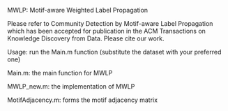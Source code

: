 
MWLP: Motif-aware Weighted Label Propagation

Please refer to Community Detection by Motif-aware Label Propagation which has been accepted for publication in the ACM Transactions on Knowledge Discovery from Data. Please cite our work.

Usage: run the Main.m function (substitute the dataset with your preferred one)

Main.m: the main function for MWLP

MWLP_new.m: the implementation of MWLP

MotifAdjacency.m: forms the motif adjacency matrix


